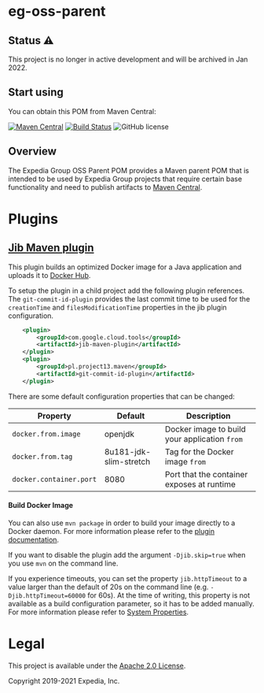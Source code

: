 # eg-oss-parent

## Status ⚠️

This project is no longer in active development and will be archived in Jan 2022.

## Start using

You can obtain this POM from Maven Central:

[![Maven Central](https://maven-badges.herokuapp.com/maven-central/com.expediagroup/eg-oss-parent/badge.svg?subject=com.expediagroup:eg-oss-parent.pom)](https://maven-badges.herokuapp.com/maven-central/com.expediagroup/eg-oss-parent) [![Build Status](https://travis-ci.org/ExpediaGroup/eg-oss-parent.svg?branch=main)](https://travis-ci.org/ExpediaGroup/eg-oss-parent) ![GitHub license](https://img.shields.io/github/license/ExpediaGroup/eg-oss-parent.svg)

## Overview
The Expedia Group OSS Parent POM provides a Maven parent POM that is intended to be used by Expedia Group projects that require certain 
base functionality and need to publish artifacts to [Maven Central](https://search.maven.org/).

# Plugins
## [Jib Maven plugin](https://github.com/GoogleContainerTools/jib/tree/master/jib-maven-plugin)
This plugin builds an optimized Docker image for a Java application and uploads it to [Docker Hub](https://hub.docker.com/).

To setup the plugin in a child project add the following plugin references. The `git-commit-id-plugin` provides the 
last commit time to be used for the `creationTime` and `filesModificationTime` properties in the jib plugin configuration.
```xml
    <plugin>
        <groupId>com.google.cloud.tools</groupId>
        <artifactId>jib-maven-plugin</artifactId>
    </plugin>
    <plugin>
        <groupId>pl.project13.maven</groupId>
        <artifactId>git-commit-id-plugin</artifactId>
    </plugin>
```

There are some default configuration properties that can be changed:  

Property | Default | Description
--- | --- | ---
`docker.from.image` | openjdk | Docker image to build your application `from`
`docker.from.tag` | 8u181-jdk-slim-stretch | Tag for the Docker image `from`
`docker.container.port` | 8080 | Port that the container exposes at runtime

#### Build Docker Image
You can also use `mvn package` in order to build your image directly to a Docker daemon.
For more information please refer to the [plugin documentation](https://github.com/GoogleContainerTools/jib/blob/master/jib-maven-plugin/README.md#build-to-docker-daemon).

If you want to disable the plugin add the argument `-Djib.skip=true` when you use `mvn` on the command line.

If you experience timeouts, you can set the property `jib.httpTimeout` to a value larger than the default of 20s on the command line (e.g. `-Djib.httpTimeout=60000` for 60s). At the time of writing, this property is not available as a build configuration parameter, so it has to be added manually. For more information please refer to [System Properties](https://github.com/GoogleContainerTools/jib/tree/master/jib-maven-plugin#system-properties).

# Legal
This project is available under the [Apache 2.0 License](http://www.apache.org/licenses/LICENSE-2.0.html).

Copyright 2019-2021 Expedia, Inc.

